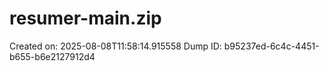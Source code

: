 # resumer-main.zip
Created on: 2025-08-08T11:58:14.915558
Dump ID: b95237ed-6c4c-4451-b655-b6e2127912d4
